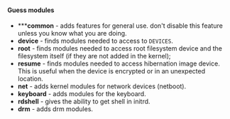 #### Guess modules

- *****common** - adds features for general use.  don't disable this feature
  unless you know what you are doing.
- **device** - finds modules needed to access to `DEVICES`.
- **root** - finds modules needed to access root filesystem device and the
  filesystem itself (if they are not added in the kernel);
- **resume** - finds modules needed to access hibernation image device. This is
  useful when the device is encrypted or in an unexpected location.
- **net** - adds kernel modules for network devices (netboot).
- **keyboard** - adds modules for the keyboard.
- **rdshell** - gives the ability to get shell in initrd.
- **drm** - adds drm modules.

